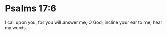 # Psalms 17:6

I call upon you, for you will answer me, O God; incline your ear to me; hear my words.
